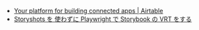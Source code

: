 - [Your platform for building connected apps | Airtable](https://www.airtable.com/product)
- [Storyshots を 使わずに Playwright で Storybook の VRT をする](https://zenn.dev/sterashima78/articles/47c9a109988b3c)
